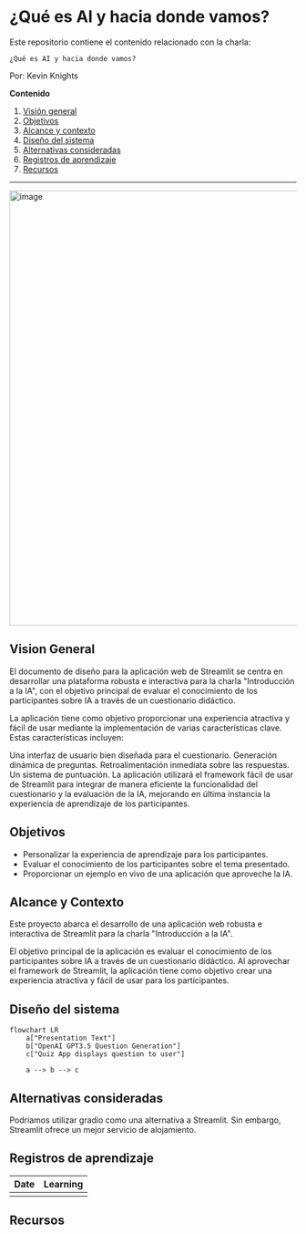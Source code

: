 # ¿Qué es AI y hacia donde vamos?

Este repositorio contiene el contenido relacionado con la charla:

`¿Qué es AI y hacia donde vamos?`

Por: Kevin Knights

**Contenido**

1. [Visión general](#vision-general)
2. [Objetivos](#objetivos)
3. [Alcance y contexto](#alcance-y-contexto)
4. [Diseño del sistema](#diseño-del-sistema)
5. [Alternativas consideradas](#alternativas-consideradas)
6. [Registros de aprendizaje](#registros-de-aprendizaje)
7. [Recursos](#recursos)

---

<img width="763" alt="image" src="https://github.com/kevinknights29/Introduction_to_AI_Streamlit_Quiz_App/assets/74464814/576e73b8-99e9-4f01-ba62-849e4397a921">

## Vision General

El documento de diseño para la aplicación web de Streamlit se centra en desarrollar una plataforma robusta e interactiva para la charla "Introducción a la IA", con el objetivo principal de evaluar el conocimiento de los participantes sobre IA a través de un cuestionario didáctico.

La aplicación tiene como objetivo proporcionar una experiencia atractiva y fácil de usar mediante la implementación de varias características clave. Estas características incluyen:

Una interfaz de usuario bien diseñada para el cuestionario.
Generación dinámica de preguntas.
Retroalimentación inmediata sobre las respuestas.
Un sistema de puntuación.
La aplicación utilizará el framework fácil de usar de Streamlit para integrar de manera eficiente la funcionalidad del cuestionario y la evaluación de la IA, mejorando en última instancia la experiencia de aprendizaje de los participantes.

## Objetivos

- Personalizar la experiencia de aprendizaje para los participantes.
- Evaluar el conocimiento de los participantes sobre el tema presentado.
- Proporcionar un ejemplo en vivo de una aplicación que aproveche la IA.

## Alcance y Contexto

Este proyecto abarca el desarrollo de una aplicación web robusta e interactiva de Streamlit para la charla "Introducción a la IA".

El objetivo principal de la aplicación es evaluar el conocimiento de los participantes sobre IA a través de un cuestionario didáctico. Al aprovechar el framework de Streamlit, la aplicación tiene como objetivo crear una experiencia atractiva y fácil de usar para los participantes.


## Diseño del sistema

```mermaid
flowchart LR
    a["Presentation Text"]
    b["OpenAI GPT3.5 Question Generation"]
    c["Quiz App displays question to user"]

    a --> b --> c
```

## Alternativas consideradas

Podríamos utilizar gradio como una alternativa a Streamlit. Sin embargo, Streamlit ofrece un mejor servicio de alojamiento.

## Registros de aprendizaje

| Date | Learning |
|------|----------|
|      |          |

## Recursos
